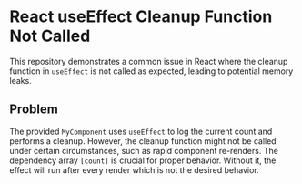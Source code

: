 # React useEffect Cleanup Function Not Called

This repository demonstrates a common issue in React where the cleanup function in `useEffect` is not called as expected, leading to potential memory leaks.

## Problem

The provided `MyComponent` uses `useEffect` to log the current count and performs a cleanup.  However, the cleanup function might not be called under certain circumstances, such as rapid component re-renders.  The dependency array `[count]` is crucial for proper behavior. Without it, the effect will run after every render which is not the desired behavior.